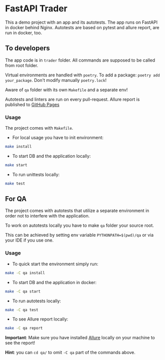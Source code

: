 # FastAPI Trader

This a demo project with an app and its autotests. The app runs on FastAPI in docker behind Nginx.
Autotests are based on pytest and allure report, are run in docker, too.

## To developers
The app code is in `trader` folder. All commands are supposed to be called from root folder.

Virtual environments are handled with `poetry`. To add a package: `poetry add your_package`. Don't modify manually `poetry.lock`!

Aware of `qa` folder with its own `Makefile` and a separate env! 

Autotests and linters are run on every pull-request. Allure report is published to [GitHub Pages](https://s1r3m.github.io/fast_api_orders/)

### Usage
The project comes with `Makefile`.

* For local usage you have to init environment:
```bash
make install
```

* To start DB and the application locally:
```bash
make start
```

* To run unittests locally:
```bash
make test
```

## For QA
The project comes with autotests that utilize a separate environment in order not to interfere with the application.

To work on autotests locally you have to make `qa` folder your source root.

This can be achieved by setting env variable `PYTHONPATH=$(pwd)/qa` or via your IDE if you use one.

### Usage
* To quick start the environment simply run:
```bash
make -C qa install
```

* To start DB and the application in docker:
```bash
make -C qa start
```

* To run autotests locally:
```bash
make -C qa test
```

* To see Allure report locally:
```bash
make -C qa report
```
**Important**: Make sure you have installed [Allure](https://allurereport.org/docs/install/) locally on your machine to see the report!


**Hint**: you can `cd qa/` to omit `-C qa` part of the commands above.
